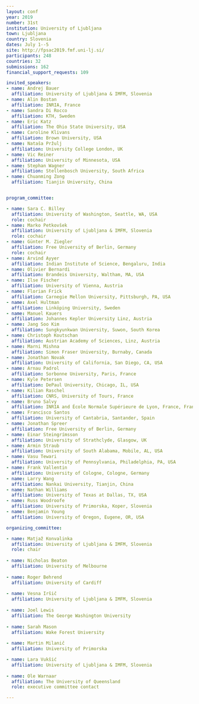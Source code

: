 ```yaml
---
layout: conf
year: 2019
number: 31st
institution: University of Ljubljana
town: Ljubljana
country: Slovenia
dates: July 1--5
site: http://fpsac2019.fmf.uni-lj.si/
participants: 248
countries: 32
submissions: 162
financial_support_requests: 109

invited_speakers:
- name: Andrej Bauer
  affiliation: University of Ljubljana & IMFM, Slovenia
- name: Alin Bostan
  affiliation: INRIA, France
- name: Sandra Di Rocco
  affiliation: KTH, Sweden
- name: Eric Katz
  affiliation: The Ohio State University, USA
- name: Caroline Klivans
  affiliation: Brown University, USA
- name: Nataša Pržulj
  affiliation: University College London, UK
- name: Vic Reiner
  affiliation: University of Minnesota, USA
- name: Stephan Wagner
  affiliation: Stellenbosch University, South Africa
- name: Chuanming Zong
  affiliation: Tianjin University, China


program_committee:

- name: Sara C. Billey
  affiliation: University of Washington, Seattle, WA, USA
  role: cochair
- name: Marko Petkovšek
  affiliation: University of Ljubljana & IMFM, Slovenia
  role: cochair
- name: Günter M. Ziegler
  affiliation: Free University of Berlin, Germany
  role: cochair
- name: Arvind Ayyer
  affiliation: Indian Institute of Science, Bengaluru, India
- name: Olivier Bernardi
  affiliation: Brandeis University, Waltham, MA, USA
- name: Ilse Fischer
  affiliation: University of Vienna, Austria
- name: Florian Frick
  affiliation: Carnegie Mellon University, Pittsburgh, PA, USA
- name: Axel Hultman
  affiliation: Linköping University, Sweden
- name: Manuel Kauers
  affiliation: Johannes Kepler University Linz, Austria
- name: Jang Soo Kim
  affiliation: Sungkyunkwan University, Suwon, South Korea
- name: Christoph Koutschan
  affiliation: Austrian Academy of Sciences, Linz, Austria
- name: Marni Mishna
  affiliation: Simon Fraser University, Burnaby, Canada
- name: Jonathan Novak
  affiliation: University of California, San Diego, CA, USA
- name: Arnau Padrol
  affiliation: Sorbonne University, Paris, France
- name: Kyle Petersen
  affiliation: DePaul University, Chicago, IL, USA
- name: Kilian Raschel
  affiliation: CNRS, University of Tours, France
- name: Bruno Salvy
  affiliation: INRIA and École Normale Supérieure de Lyon, France, France
- name: Francisco Santos
  affiliation: University of Cantabria, Santander, Spain
- name: Jonathan Spreer
  affiliation: Free University of Berlin, Germany
- name: Einar Steingrímsson
  affiliation: University of Strathclyde, Glasgow, UK
- name: Armin Straub
  affiliation: University of South Alabama, Mobile, AL, USA
- name: Vasu Tewari
  affiliation: University of Pennsylvania, Philadelphia, PA, USA
- name: Frank Vallentin
  affiliation: University of Cologne, Cologne, Germany
- name: Larry Wang
  affiliation: Nankai University, Tianjin, China
- name: Nathan Williams
  affiliation: University of Texas at Dallas, TX, USA
- name: Russ Woodroofe 
  affiliation: University of Primorska, Koper, Slovenia
- name: Benjamin Young
  affiliation: University of Oregon, Eugene, OR, USA

organizing_committee:

- name: Matjaž Konvalinka
  affiliation: University of Ljubljana & IMFM, Slovenia
  role: chair
  
- name: Nicholas Beaton
  affiliation: University of Melbourne
  
- name: Roger Behrend
  affiliation: University of Cardiff
  
- name: Vesna Iršič
  affiliation: University of Ljubljana & IMFM, Slovenia 
  
- name: Joel Lewis 
  affiliation: The George Washington University
 
- name: Sarah Mason
  affiliation: Wake Forest University
  
- name: Martin Milanič
  affiliation: University of Primorska

- name: Lara Vukšić
  affiliation: University of Ljubljana & IMFM, Slovenia
  
- name: Ole Warnaar
  affiliation: The University of Queensland
  role: executive committee contact

---
```


